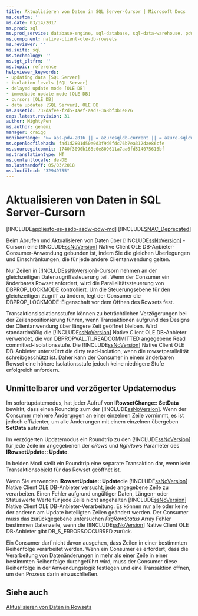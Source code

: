 ```yaml
---
title: Aktualisieren von Daten in SQL Server-Cursor | Microsoft Docs
ms.custom: ''
ms.date: 03/14/2017
ms.prod: sql
ms.prod_service: database-engine, sql-database, sql-data-warehouse, pdw
ms.component: native-client-ole-db-rowsets
ms.reviewer: ''
ms.suite: sql
ms.technology: ''
ms.tgt_pltfrm: ''
ms.topic: reference
helpviewer_keywords:
- updating data [SQL Server]
- isolation levels [SQL Server]
- delayed update mode [OLE DB]
- immediate update mode [OLE DB]
- cursors [OLE DB]
- data updates [SQL Server], OLE DB
ms.assetid: 732dafee-f2d5-4aef-aad7-3a8bf3b1e876
caps.latest.revision: 31
author: MightyPen
ms.author: genemi
manager: craigg
monikerRange: '>= aps-pdw-2016 || = azuresqldb-current || = azure-sqldw-latest || >= sql-server-2016 || = sqlallproducts-allversions'
ms.openlocfilehash: fad1d2801d50e0d3f9d6fdc76b7ea312dae86cfe
ms.sourcegitcommit: 1740f3090b168c0e809611a7aa6fd514075616bf
ms.translationtype: MT
ms.contentlocale: de-DE
ms.lasthandoff: 05/03/2018
ms.locfileid: "32949755"
---
```

# <a name="updating-data-in-sql-server-cursors"></a>Aktualisieren von Daten in SQL Server-Cursorn
[!INCLUDE[appliesto-ss-asdb-asdw-pdw-md](../../includes/appliesto-ss-asdb-asdw-pdw-md.md)]
[!INCLUDE[SNAC_Deprecated](../../includes/snac-deprecated.md)]

  Beim Abrufen und Aktualisieren von Daten über [!INCLUDE[ssNoVersion](../../includes/ssnoversion-md.md)] -Cursorn eine [!INCLUDE[ssNoVersion](../../includes/ssnoversion-md.md)] Native Client OLE DB-Anbieter-Consumer-Anwendung gebunden ist, indem Sie die gleichen Überlegungen und Einschränkungen, die für jede andere Clientanwendung gelten.  
  
 Nur Zeilen in [!INCLUDE[ssNoVersion](../../includes/ssnoversion-md.md)]-Cursorn nehmen an der gleichzeitigen Datenzugriffssteuerung teil. Wenn der Consumer ein änderbares Rowset anfordert, wird die Parallelitätssteuerung von DBPROP_LOCKMODE kontrolliert. Um die Steuerungsebene für den gleichzeitigen Zugriff zu ändern, legt der Consumer die DBPROP_LOCKMODE-Eigenschaft vor dem Öffnen des Rowsets fest.  
  
 Transaktionsisolationsstufen können zu beträchtlichen Verzögerungen bei der Zeilenpositionierung führen, wenn Transaktionen aufgrund des Designs der Clientanwendung über längere Zeit geöffnet bleiben. Wird standardmäßig die [!INCLUDE[ssNoVersion](../../includes/ssnoversion-md.md)] Native Client OLE DB-Anbieter verwendet, die von DBPROPVAL_TI_READCOMMITTED angegebene Read committed-Isolationsstufe. Die [!INCLUDE[ssNoVersion](../../includes/ssnoversion-md.md)] Native Client OLE DB-Anbieter unterstützt die dirty read-Isolation, wenn die rowsetparallelität schreibgeschützt ist. Daher kann der Consumer in einem änderbaren Rowset eine höhere Isolationsstufe jedoch keine niedrigere Stufe erfolgreich anfordern.  
  
## <a name="immediate-and-delayed-update-modes"></a>Unmittelbarer und verzögerter Updatemodus  
 Im sofortupdatemodus, hat jeder Aufruf von **IRowsetChange:: SetData** bewirkt, dass einen Roundtrip zum der [!INCLUDE[ssNoVersion](../../includes/ssnoversion-md.md)]. Wenn der Consumer mehrere Änderungen an einer einzelnen Zeile vornimmt, es ist jedoch effizienter, um alle Änderungen mit einem einzelnen übergeben **SetData** aufrufen.  
  
 Im verzögerten Updatemodus ein Roundtrip zu den [!INCLUDE[ssNoVersion](../../includes/ssnoversion-md.md)] für jede Zeile im angegebenen der *cRows* und *RghRows* Parameter des **IRowsetUpdate:: Update**.  
  
 In beiden Modi stellt ein Roundtrip eine separate Transaktion dar, wenn kein Transaktionsobjekt für das Rowset geöffnet ist.  
  
 Wenn Sie verwenden **IRowsetUpdate:: Update**die [!INCLUDE[ssNoVersion](../../includes/ssnoversion-md.md)] Native Client OLE DB-Anbieter versucht, jede angegebene Zeile zu verarbeiten. Einen Fehler aufgrund ungültiger Daten, Längen- oder Statuswerte Werte für jede Zeile nicht angehalten [!INCLUDE[ssNoVersion](../../includes/ssnoversion-md.md)] Native Client OLE DB-Anbieter-Verarbeitung. Es können nur alle oder keine der anderen am Update beteiligten Zeilen geändert werden. Der Consumer muss das zurückgegebene untersuchen *PrgRowStatus* Array Fehler bestimmen Datenzeile, wenn die [!INCLUDE[ssNoVersion](../../includes/ssnoversion-md.md)] Native Client OLE DB-Anbieter gibt DB_S_ERRORSOCCURRED zurück.  
  
 Ein Consumer darf nicht davon ausgehen, dass Zeilen in einer bestimmten Reihenfolge verarbeitet werden. Wenn ein Consumer es erfordert, dass die Verarbeitung von Datenänderungen in mehr als einer Zeile in einer bestimmten Reihenfolge durchgeführt wird, muss der Consumer diese Reihenfolge in der Anwendungslogik festlegen und eine Transaktion öffnen, um den Prozess darin einzuschließen.  
  
## <a name="see-also"></a>Siehe auch  
 [Aktualisieren von Daten in Rowsets](../../relational-databases/native-client-ole-db-rowsets/updating-data-in-rowsets.md)  
  
  
